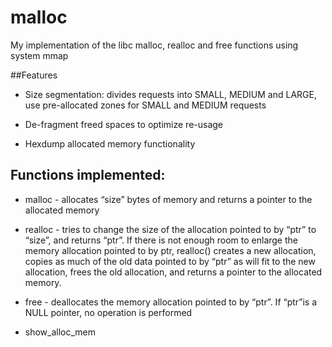 # malloc
My implementation of the libc malloc, realloc and free functions using system mmap

##Features

  * Size segmentation: divides requests into SMALL, MEDIUM and LARGE, use pre-allocated zones for SMALL and MEDIUM requests
  
  * De-fragment freed spaces to optimize re-usage
  
  * Hexdump allocated memory functionality
  
  
  ## Functions implemented:
  
  * malloc -  allocates “size” bytes of memory and returns a pointer to the allocated memory
  
  * realloc - tries to change the size of the allocation pointed to by “ptr” to “size”, and returns “ptr”. If there is not enough room to enlarge the memory allocation pointed to by ptr, realloc() creates a new allocation, copies as much of the old data pointed to by “ptr” as will fit to the new allocation, frees the old allocation, and returns a pointer to the allocated memory.
  
  * free - deallocates the memory allocation pointed to by “ptr”. If “ptr”is a NULL pointer, no operation is performed
  
  * show_alloc_mem
